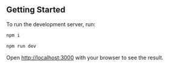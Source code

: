 
## Getting Started

To run the development server, run:

```bash
npm i
```

```bash
npm run dev
```

Open [http://localhost:3000](http://localhost:3000) with your browser to see the result.
